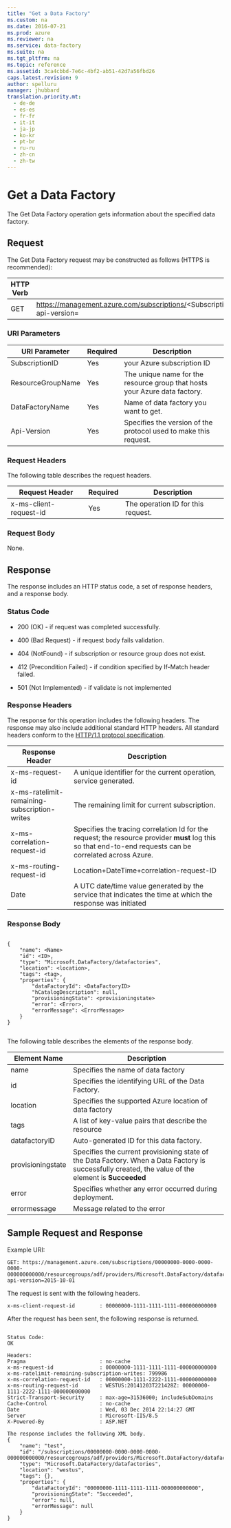 ```yaml
---
title: "Get a Data Factory"
ms.custom: na
ms.date: 2016-07-21
ms.prod: azure
ms.reviewer: na
ms.service: data-factory
ms.suite: na
ms.tgt_pltfrm: na
ms.topic: reference
ms.assetid: 3ca4cbbd-7e6c-4bf2-ab51-42d7a56fbd26
caps.latest.revision: 9
author: spelluru
manager: jhubbard
translation.priority.mt: 
  - de-de
  - es-es
  - fr-fr
  - it-it
  - ja-jp
  - ko-kr
  - pt-br
  - ru-ru
  - zh-cn
  - zh-tw
---
```

# Get a Data Factory
  The Get Data Factory operation gets information about the specified data factory.  
  
## Request  
 The Get Data Factory request may be constructed as follows (HTTPS is recommended):  
  
  
|**HTTP Verb**|**Request URI**|**HTTP Version**|  
|-|-|-|  
|GET|https://management.azure.com/subscriptions/<SubscriptionID\>/resourcegroups/<ResourceGroupName\>/providers/Microsoft.DataFactory/datafactories/<DataFactoryName\>?api-version=<Api-Version>|HTTP/1.1|  
  
### URI Parameters  
  
|**URI Parameter**|**Required**|**Description**|  
|-|-|-|  
|SubscriptionID|Yes|your Azure subscription ID|  
|ResourceGroupName|Yes|The unique name for the resource group that hosts your Azure data factory.|  
|DataFactoryName|Yes|Name of data factory you want to get.|  
|Api-Version|Yes|Specifies the version of the protocol used to make this request.|  
  
### Request Headers  
 The following table describes the request headers.  
  
|**Request Header**|**Required**|**Description**|  
|-|-|-|  
|x-ms-client-request-id|Yes|The operation ID for this request.|  
  
### Request Body  
 None.  
  
## Response  
 The response includes an HTTP status code, a set of response headers, and a response body.  
  
### Status Code  
  
-   200 (OK) - if request was completed successfully.  
  
-   400 (Bad Request) - if request body fails validation.  
  
-   404 (NotFound) - if subscription or resource group does not exist.  
  
-   412 (Precondition Failed) - if condition specified by If-Match header failed.  
  
-   501 (Not Implemented) - if validate is not implemented  
  
### Response Headers  
 The response for this operation includes the following headers. The response may also include additional standard HTTP headers. All standard headers conform to the [HTTP/1.1 protocol specification](http://go.microsoft.com/fwlink/?linkid=150478).  
  
|**Response Header**|**Description**|  
|-|-|  
|x-ms-request-id|A unique identifier for the current operation, service generated.|  
|x-ms-ratelimit-remaining-subscription-writes|The remaining limit for current subscription.|  
|x-ms-correlation-request-id|Specifies the tracing correlation Id for the request; the resource provider **must** log this so that end-to-end requests can be correlated across Azure.|  
|x-ms-routing-request-id|Location+DateTime+correlation-request-ID|  
|Date|A UTC date/time value generated by the service that indicates the time at which the response was initiated|  
  
### Response Body  
  
```  
  
{  
    "name": <Name>  
    "id": <ID>,  
    "type": "Microsoft.DataFactory/datafactories",  
    "location": <location>,  
    "tags": <tag>,  
    "properties": {  
        "dataFactoryId": <DataFactoryID>  
        "hCatalogDescription": null,  
        "provisioningState": <provisioningstate>  
        "error": <Error>,  
        "errorMessage": <ErrorMessage>  
    }  
}  
  
```  
  
 The following table describes the elements of the response body.  
  
|**Element Name**|**Description**|  
|-|-|  
|name|Specifies the name of data factory|  
|id|Specifies the identifying URL of the Data Factory.|  
|location|Specifies the supported Azure location of data factory|  
|tags|A list of key-value pairs that describe the resource|  
|datafactoryID|Auto-generated ID for this data factory.|  
|provisioningstate|Specifies the current provisioning state of the Data Factory. When a Data Factory is successfully created, the value of the element is **Succeeded**|  
|error|Specifies whether any error occurred during deployment.|  
|errormessage|Message related to the error|  
  
## Sample Request and Response  
 Example URI:  
  
```  
GET: https://management.azure.com/subscriptions/00000000-0000-0000-0000-000000000000/resourcegroups/adf/providers/Microsoft.DataFactory/datafactories/test?api-version=2015-10-01  
```  
  
 The request is sent with the following headers.  
  
```  
x-ms-client-request-id        : 00000000-1111-1111-1111-000000000000  
```  
  
 After the request has been sent, the following response is returned.  
  
```  
  
Status Code:  
OK  
  
Headers:  
Pragma                        : no-cache  
x-ms-request-id               : 00000000-1111-1111-1111-000000000000  
x-ms-ratelimit-remaining-subscription-writes: 799986  
x-ms-correlation-request-id   : 00000000-1111-2222-1111-000000000000  
x-ms-routing-request-id       : WESTUS:20141203T221428Z: 00000000-1111-2222-1111-000000000000  
Strict-Transport-Security     : max-age=31536000; includeSubDomains  
Cache-Control                 : no-cache  
Date                          : Wed, 03 Dec 2014 22:14:27 GMT  
Server                        : Microsoft-IIS/8.5  
X-Powered-By                  : ASP.NET  
  
The response includes the following XML body.  
{  
    "name": "test",  
    "id": "/subscriptions/00000000-0000-0000-0000-000000000000/resourcegroups/adf/providers/Microsoft.DataFactory/datafactories/test",  
    "type": "Microsoft.DataFactory/datafactories",  
    "location": "westus",  
    "tags": {},  
    "properties": {  
        "dataFactoryId": "00000000-1111-1111-1111-000000000000",  
        "provisioningState": "Succeeded",  
        "error": null,  
        "errorMessage": null  
    }  
}  
  
```  
  
  
